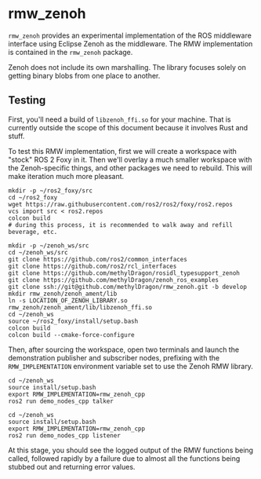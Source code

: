 # rmw_zenoh

`rmw_zenoh` provides an experimental implementation of the ROS middleware interface using Eclipse Zenoh as the middleware.
The RMW implementation is contained in the `rmw_zenoh` package.

Zenoh does not include its own marshalling.
The library focuses solely on getting binary blobs from one place to another.


## Testing

First, you'll need a build of `libzenoh_ffi.so` for your machine.
That is currently outside the scope of this document because it involves Rust and stuff.

To test this RMW implementation, first we will create a workspace with "stock" ROS 2 Foxy in it.
Then we'll overlay a much smaller workspace with the Zenoh-specific things, and other packages we need to rebuild.
This will make iteration much more pleasant.

```shell
mkdir -p ~/ros2_foxy/src
cd ~/ros2_foxy
wget https://raw.githubusercontent.com/ros2/ros2/foxy/ros2.repos
vcs import src < ros2.repos
colcon build
# during this process, it is recommended to walk away and refill beverage, etc.
```

```shell
mkdir -p ~/zenoh_ws/src
cd ~/zenoh_ws/src
git clone https://github.com/ros2/common_interfaces
git clone https://github.com/ros2/rcl_interfaces
git clone https://github.com/methylDragon/rosidl_typesupport_zenoh
git clone https://github.com/methylDragon/zenoh_ros_examples
git clone ssh://git@github.com/methylDragon/rmw_zenoh.git -b develop
mkdir rmw_zenoh/zenoh_ament/lib
ln -s LOCATION_OF_ZENOH_LIBRARY.so rmw_zenoh/zenoh_ament/lib/libzenoh_ffi.so
cd ~/zenoh_ws
source ~/ros2_foxy/install/setup.bash
colcon build
colcon build --cmake-force-configure
```

Then, after sourcing the workspace, open two terminals and launch the demonstration publisher and subscriber nodes, prefixing with the `RMW_IMPLEMENTATION` environment variable set to use the Zenoh RMW library.

```shell
cd ~/zenoh_ws
source install/setup.bash
export RMW_IMPLEMENTATION=rmw_zenoh_cpp
ros2 run demo_nodes_cpp talker
```

```shell
cd ~/zenoh_ws
source install/setup.bash
export RMW_IMPLEMENTATION=rmw_zenoh_cpp
ros2 run demo_nodes_cpp listener
```

At this stage, you should see the logged output of the RMW functions being called, followed rapidly by a failure due to almost all the functions being stubbed out and returning error values.
